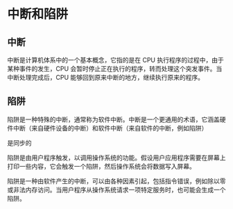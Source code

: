 # 中断和陷阱

## 中断

中断是计算机体系中的一个基本概念，它指的是在 CPU 执行程序的过程中，由于某种事件的发生，CPU 会暂时停止正在执行的程序，转而处理这个突发事件。当中断处理完成后，CPU 能够回到原来中断的地方，继续执行原来的程序。

## 陷阱

陷阱是一种特殊的中断，通常称为软件中断。中断是一个更通用的术语，它涵盖硬件中断（来自硬件设备的中断）和软件中断（来自软件的中断，例如陷阱）

是同步的

陷阱是由用户程序触发，以调用操作系统的功能。假设用户应用程序需要在屏幕上打印一些内容，它会触发一个陷阱，然后操作系统会将数据写入屏幕。

陷阱是一种由软件产生的中断，可以由各种因素引起，包括指令错误，例如除以零或非法内存访问。当用户程序从操作系统请求一项特定服务时，也可能会生成一个陷阱。
